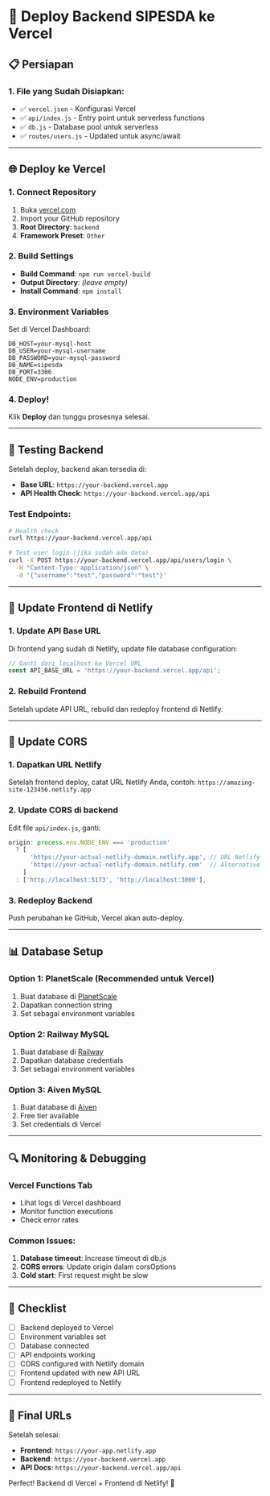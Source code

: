 # 🚀 Deploy Backend SIPESDA ke Vercel

## 📋 Persiapan

### 1. File yang Sudah Disiapkan:
- ✅ `vercel.json` - Konfigurasi Vercel
- ✅ `api/index.js` - Entry point untuk serverless functions
- ✅ `db.js` - Database pool untuk serverless
- ✅ `routes/users.js` - Updated untuk async/await

---

## 🌐 Deploy ke Vercel

### 1. Connect Repository
1. Buka [vercel.com](https://vercel.com)
2. Import your GitHub repository
3. **Root Directory**: `backend` 
4. **Framework Preset**: `Other`

### 2. Build Settings
- **Build Command**: `npm run vercel-build`
- **Output Directory**: *(leave empty)*
- **Install Command**: `npm install`

### 3. Environment Variables
Set di Vercel Dashboard:

```
DB_HOST=your-mysql-host
DB_USER=your-mysql-username  
DB_PASSWORD=your-mysql-password
DB_NAME=sipesda
DB_PORT=3306
NODE_ENV=production
```

### 4. Deploy!
Klik **Deploy** dan tunggu prosesnya selesai.

---

## 🔗 Testing Backend

Setelah deploy, backend akan tersedia di:
- **Base URL**: `https://your-backend.vercel.app`
- **API Health Check**: `https://your-backend.vercel.app/api`

### Test Endpoints:
```bash
# Health check
curl https://your-backend.vercel.app/api

# Test user login (jika sudah ada data)
curl -X POST https://your-backend.vercel.app/api/users/login \
  -H "Content-Type: application/json" \
  -d '{"username":"test","password":"test"}'
```

---

## 🔧 Update Frontend di Netlify

### 1. Update API Base URL
Di frontend yang sudah di Netlify, update file database configuration:

```javascript
// Ganti dari localhost ke Vercel URL
const API_BASE_URL = 'https://your-backend.vercel.app/api';
```

### 2. Rebuild Frontend
Setelah update API URL, rebuild dan redeploy frontend di Netlify.

---

## 🔄 Update CORS

### 1. Dapatkan URL Netlify
Setelah frontend deploy, catat URL Netlify Anda, contoh:
`https://amazing-site-123456.netlify.app`

### 2. Update CORS di backend
Edit file `api/index.js`, ganti:

```javascript
origin: process.env.NODE_ENV === 'production' 
  ? [
      'https://your-actual-netlify-domain.netlify.app', // URL Netlify Anda
      'https://your-actual-netlify-domain.netlify.com'  // Alternative
    ]
  : ['http://localhost:5173', 'http://localhost:3000'],
```

### 3. Redeploy Backend
Push perubahan ke GitHub, Vercel akan auto-deploy.

---

## 📊 Database Setup

### Option 1: PlanetScale (Recommended untuk Vercel)
1. Buat database di [PlanetScale](https://planetscale.com)
2. Dapatkan connection string
3. Set sebagai environment variables

### Option 2: Railway MySQL
1. Buat database di [Railway](https://railway.app)
2. Dapatkan database credentials
3. Set sebagai environment variables

### Option 3: Aiven MySQL
1. Buat database di [Aiven](https://aiven.io)
2. Free tier available
3. Set credentials di Vercel

---

## 🔍 Monitoring & Debugging

### Vercel Functions Tab
- Lihat logs di Vercel dashboard
- Monitor function executions
- Check error rates

### Common Issues:
1. **Database timeout**: Increase timeout di db.js
2. **CORS errors**: Update origin dalam corsOptions
3. **Cold start**: First request might be slow

---

## 📝 Checklist

- [ ] Backend deployed to Vercel
- [ ] Environment variables set
- [ ] Database connected
- [ ] API endpoints working
- [ ] CORS configured with Netlify domain
- [ ] Frontend updated with new API URL
- [ ] Frontend redeployed to Netlify

---

## 🎯 Final URLs

Setelah selesai:
- **Frontend**: `https://your-app.netlify.app`
- **Backend**: `https://your-backend.vercel.app`
- **API Docs**: `https://your-backend.vercel.app/api`

Perfect! Backend di Vercel + Frontend di Netlify! 🚀 